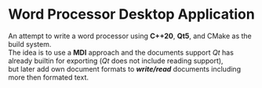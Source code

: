 # Word Processor Desktop Application

An attempt to write a word processor using **C++20**, **Qt5**, and CMake as the build system.<br> The idea is to use a **MDI** approach and the documents
support *Qt* has already builtin for exporting (*Qt* does not include reading
support),<br> but later add own document formats to ***write/read*** documents
including more then formated text.
